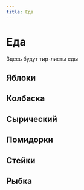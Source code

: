 ```yaml
---
title: Еда
---
```


# Еда

Здесь будут тир-листы еды

## Яблоки

<tier-list>
<template #a>Пинк Леди</template>
<template #b>Гренни Смит</template>
<template #c>Голден · Спартан</template>
<template #e>Гала</template>
</tier-list>

## Колбаска

<tier-list>
<template #b>Сервелат · Прошутто · Палермо</template>
<template #c>Докторская</template>
</tier-list>

## Сырический

<tier-list>
<template #a>Сливочный · Ламбер</template>
<template #b>Легкий</template>
<template #c></template>
</tier-list>

## Помидорки

<tier-list>
<template #b>Бархатный мед</template>
<template #c>Черри</template>
<template #d>Конфетто · Пинк Парадайз</template>
</tier-list>

## Стейки

<tier-list>
<template #а>Рибай</template>
<template #b>Шейка</template>
<template #d>Рамп</template>
</tier-list>


## Рыбка

<tier-list>
<template #b>Тунец</template>
<template #с>Минтай</template>
</tier-list>


